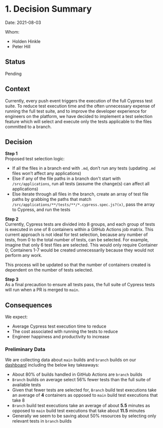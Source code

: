 # 1. Decision Summary

Date: 2021-08-03

Whom:
- Holden Hinkle
- Peter Hill

## Status

Pending

## Context

Currently, every push event triggers the execution of the full Cypress test suite. To reduce test execution time and the often unnecessary expense of running the full test suite, and to improve the developer experience for engineers on the platform, we have decided to implement a test selection feature which will select and execute only the tests applicable to the files committed to a branch.

## Decision

**Step 1**  
Proposed test selection logic:  
- If all the files in a branch end with `.md`, don’t run any tests (updating `.md` files won’t affect any applications)
- Else if any of the file paths in a branch don't start with `/src/applications`, run all tests (assume the change(s) can affect all applications)
- Else iterate through all files in the branch, create an array of test file paths by grabbing the paths that match `/src/applications/**/tests/**/*.cypress.spec.js?(x)`, pass the array to Cypress, and run the tests

**Step 2**  
Currently, Cypress tests are divided into 8 groups, and each group of tests is executed in one of 8 containers within a GitHub Actions job matrix. This current approach is not ideal for test selection, because any number of tests, from 0 to the total number of tests, can be selected. For example, imagine that only 6 test files are selected. This would only require Container 0; Containers 1-7 would be created unnecessarily because they would not perform any work.  

This process will be updated so that the number of containers created is dependent on the number of tests selected.

**Step 3**  
As a final precaution to ensure all tests pass, the full suite of Cypress tests will run when a PR is merged to `main`.

## Consequences
We expect:
- Average Cypress test execution time to reduce
- The cost associated with running the tests to reduce
- Engineer happiness and productivity to increase
### Preliminary Data
We are collecting data about `main` builds and `branch` builds on our [dashboard](https://va-gov.domo.com/page/1232474697) including the below key takeaways:
- About 80% of builds handled in GitHub Actions are `branch` builds
- `Branch` builds on average select 56% fewer tests than the full suite of available tests
- Given that fewer tests are selected for, `Branch` build test executions take an average of **4** containers as opposed to `main` build test executions that take 8
- `Branch` build test executions take an average of about **5.5** minutes as opposed to `main` build test executions that take about **11.5** minutes
- Generally we seem to be saving about 50% resources by selecting only relevant tests in `branch` builds